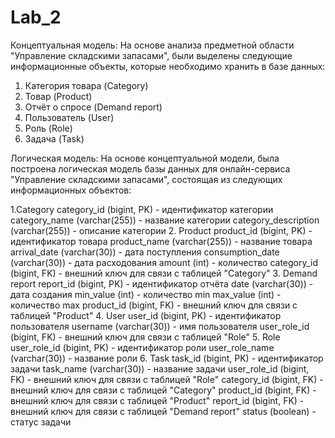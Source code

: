 # Lab_2
Концептуальная модель:
На основе анализа предметной области "Управление складскими запасами", были выделены следующие информационные объекты, которые необходимо хранить в базе данных:
1. Категория товара (Category)
2. Товар (Product)
3. Отчёт о спросе (Demand report)
4. Пользователь (User)
5. Роль (Role)
6. Задача (Task)

Логическая модель:
На основе концептуальной модели, была построена логическая модель базы данных для онлайн-сервиса "Управление складскими запасами", состоящая из следующих информационных объектов:

1.Category
category_id (bigint, PK) - идентификатор категории
category_name (varchar(255)) - название категории
category_description (varchar(255)) - описание категории
2. Product
product_id (bigint, PK) - идентификатор товара
product_name (varchar(255)) - название товара
arrival_date (varchar(30)) - дата поступления
consumption_date (varchar(30)) - дата расходования
amount (int) - количество
category_id (bigint, FK) - внешний ключ для связи с таблицей "Category"
3. Demand report
report_id (bigint, PK) - идентификатор отчёта
date (varchar(30)) - дата создания
min_value (int) - количество min
max_value (int) - количество max
product_id (bigint, FK) - внешний ключ для связи с таблицей "Product"
4. User
user_id (bigint, PK) - идентификатор пользователя
username (varchar(30)) - имя пользователя
user_role_id (bigint, FK) - внешний ключ для связи с таблицей "Role"
5. Role
user_role_id (bigint, PK) - идентификатор роли
user_role_name (varchar(30)) - название роли
6. Task
task_id (bigint, PK) - идентификатор задачи
task_name (varchar(30)) - название задачи
user_role_id (bigint, FK) - внешний ключ для связи с таблицей "Role"
category_id (bigint, FK) - внешний ключ для связи с таблицей "Category"
product_id (bigint, FK) - внешний ключ для связи с таблицей "Product"
report_id (bigint, FK) - внешний ключ для связи с таблицей "Demand report"
status (boolean) - статус задачи

